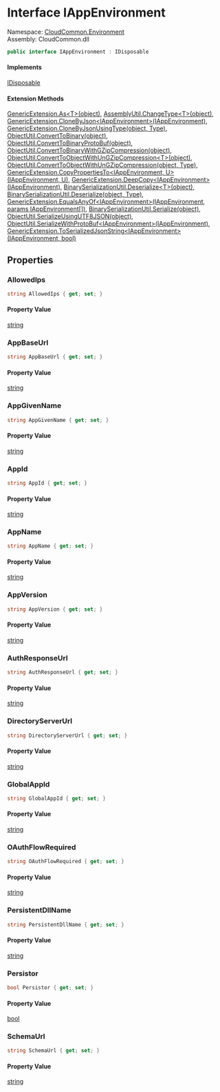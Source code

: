 #  Interface IAppEnvironment

Namespace: [CloudCommon.Environment](CloudCommon.Environment.md)  
Assembly: CloudCommon.dll  

```csharp
public interface IAppEnvironment : IDisposable
```

#### Implements

[IDisposable](https://learn.microsoft.com/dotnet/api/system.idisposable)

#### Extension Methods

[GenericExtension.As<T\>\(object\)](CloudCommon.Extensions.GenericExtension.md\#CloudCommon\_Extensions\_GenericExtension\_As\_\_1\_System\_Object\_), 
[AssemblyUtil.ChangeType<T\>\(object\)](CloudCommon.Utils.AssemblyUtil.md\#CloudCommon\_Utils\_AssemblyUtil\_ChangeType\_\_1\_System\_Object\_), 
[GenericExtension.CloneByJson<IAppEnvironment\>\(IAppEnvironment\)](CloudCommon.Extensions.GenericExtension.md\#CloudCommon\_Extensions\_GenericExtension\_CloneByJson\_\_1\_\_\_0\_), 
[GenericExtension.CloneByJsonUsingType\(object, Type\)](CloudCommon.Extensions.GenericExtension.md\#CloudCommon\_Extensions\_GenericExtension\_CloneByJsonUsingType\_System\_Object\_System\_Type\_), 
[ObjectUtil.ConvertToBinary\(object\)](CloudCommon.Utils.ObjectUtil.md\#CloudCommon\_Utils\_ObjectUtil\_ConvertToBinary\_System\_Object\_), 
[ObjectUtil.ConvertToBinaryProtoBuf\(object\)](CloudCommon.Utils.ObjectUtil.md\#CloudCommon\_Utils\_ObjectUtil\_ConvertToBinaryProtoBuf\_System\_Object\_), 
[ObjectUtil.ConvertToBinaryWithGZipCompression\(object\)](CloudCommon.Utils.ObjectUtil.md\#CloudCommon\_Utils\_ObjectUtil\_ConvertToBinaryWithGZipCompression\_System\_Object\_), 
[ObjectUtil.ConvertToObjectWithUnGZipCompression<T\>\(object\)](CloudCommon.Utils.ObjectUtil.md\#CloudCommon\_Utils\_ObjectUtil\_ConvertToObjectWithUnGZipCompression\_\_1\_System\_Object\_), 
[ObjectUtil.ConvertToObjectWithUnGZipCompression\(object, Type\)](CloudCommon.Utils.ObjectUtil.md\#CloudCommon\_Utils\_ObjectUtil\_ConvertToObjectWithUnGZipCompression\_System\_Object\_System\_Type\_), 
[GenericExtension.CopyPropertiesTo<IAppEnvironment, U\>\(IAppEnvironment, U\)](CloudCommon.Extensions.GenericExtension.md\#CloudCommon\_Extensions\_GenericExtension\_CopyPropertiesTo\_\_2\_\_\_0\_\_\_1\_), 
[GenericExtension.DeepCopy<IAppEnvironment\>\(IAppEnvironment\)](CloudCommon.Extensions.GenericExtension.md\#CloudCommon\_Extensions\_GenericExtension\_DeepCopy\_\_1\_\_\_0\_), 
[BinarySerializationUtil.Deserialize<T\>\(object\)](CloudCommon.Utils.BinarySerializationUtil.md\#CloudCommon\_Utils\_BinarySerializationUtil\_Deserialize\_\_1\_System\_Object\_), 
[BinarySerializationUtil.Deserialize\(object, Type\)](CloudCommon.Utils.BinarySerializationUtil.md\#CloudCommon\_Utils\_BinarySerializationUtil\_Deserialize\_System\_Object\_System\_Type\_), 
[GenericExtension.EqualsAnyOf<IAppEnvironment\>\(IAppEnvironment, params IAppEnvironment\[\]\)](CloudCommon.Extensions.GenericExtension.md\#CloudCommon\_Extensions\_GenericExtension\_EqualsAnyOf\_\_1\_\_\_0\_\_\_0\_\_\_), 
[BinarySerializationUtil.Serialize\(object\)](CloudCommon.Utils.BinarySerializationUtil.md\#CloudCommon\_Utils\_BinarySerializationUtil\_Serialize\_System\_Object\_), 
[ObjectUtil.SerializeUsingUTF8JSON\(object\)](CloudCommon.Utils.ObjectUtil.md\#CloudCommon\_Utils\_ObjectUtil\_SerializeUsingUTF8JSON\_System\_Object\_), 
[ObjectUtil.SerializeWithProtoBuf<IAppEnvironment\>\(IAppEnvironment\)](CloudCommon.Utils.ObjectUtil.md\#CloudCommon\_Utils\_ObjectUtil\_SerializeWithProtoBuf\_\_1\_\_\_0\_), 
[GenericExtension.ToSerializedJsonString<IAppEnvironment\>\(IAppEnvironment, bool\)](CloudCommon.Extensions.GenericExtension.md\#CloudCommon\_Extensions\_GenericExtension\_ToSerializedJsonString\_\_1\_\_\_0\_System\_Boolean\_)

## Properties

###  AllowedIps

```csharp
string AllowedIps { get; set; }
```

#### Property Value

 [string](https://learn.microsoft.com/dotnet/api/system.string)

###  AppBaseUrl

```csharp
string AppBaseUrl { get; set; }
```

#### Property Value

 [string](https://learn.microsoft.com/dotnet/api/system.string)

###  AppGivenName

```csharp
string AppGivenName { get; set; }
```

#### Property Value

 [string](https://learn.microsoft.com/dotnet/api/system.string)

###  AppId

```csharp
string AppId { get; set; }
```

#### Property Value

 [string](https://learn.microsoft.com/dotnet/api/system.string)

###  AppName

```csharp
string AppName { get; set; }
```

#### Property Value

 [string](https://learn.microsoft.com/dotnet/api/system.string)

###  AppVersion

```csharp
string AppVersion { get; set; }
```

#### Property Value

 [string](https://learn.microsoft.com/dotnet/api/system.string)

###  AuthResponseUrl

```csharp
string AuthResponseUrl { get; set; }
```

#### Property Value

 [string](https://learn.microsoft.com/dotnet/api/system.string)

###  DirectoryServerUrl

```csharp
string DirectoryServerUrl { get; set; }
```

#### Property Value

 [string](https://learn.microsoft.com/dotnet/api/system.string)

###  GlobalAppId

```csharp
string GlobalAppId { get; set; }
```

#### Property Value

 [string](https://learn.microsoft.com/dotnet/api/system.string)

###  OAuthFlowRequired

```csharp
string OAuthFlowRequired { get; set; }
```

#### Property Value

 [string](https://learn.microsoft.com/dotnet/api/system.string)

###  PersistentDllName

```csharp
string PersistentDllName { get; set; }
```

#### Property Value

 [string](https://learn.microsoft.com/dotnet/api/system.string)

###  Persistor

```csharp
bool Persistor { get; set; }
```

#### Property Value

 [bool](https://learn.microsoft.com/dotnet/api/system.boolean)

###  SchemaUrl

```csharp
string SchemaUrl { get; set; }
```

#### Property Value

 [string](https://learn.microsoft.com/dotnet/api/system.string)

